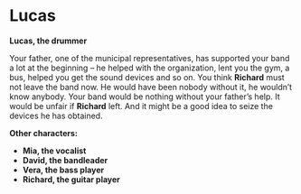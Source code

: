 # Lucas

__Lucas, the drummer__

Your father, one of the municipal representatives, has supported your band a lot at the beginning – he helped with the organization, lent you the gym, a bus, helped you get the sound devices and so on. You think __Richard__ must not leave the band now. He would have been nobody without it, he wouldn’t know anybody. Your band would be nothing without your father’s help. It would be unfair if __Richard__ left. And it might be a good idea to seize the devices he has obtained.

<!-- novy sloupec -->

__Other characters:__

- __Mia, the vocalist__
- __David, the bandleader__
- __Vera, the bass player__
- __Richard, the guitar player__
